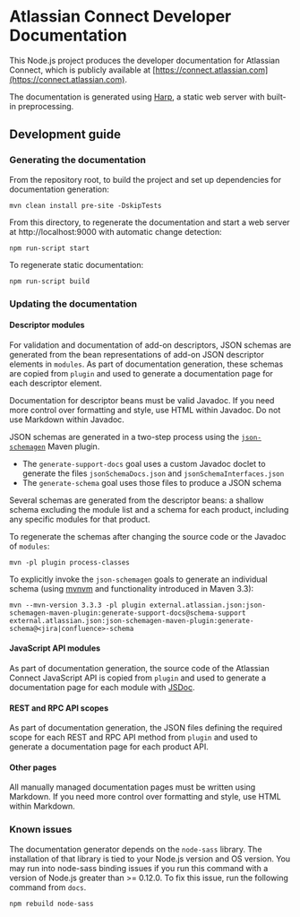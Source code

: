 # Atlassian Connect Developer Documentation

This Node.js project produces the developer documentation for Atlassian Connect, which is publicly available at
[https://connect.atlassian.com](https://connect.atlassian.com).

The documentation is generated using [Harp](http://harpjs.com), a static web server with built-in preprocessing.

## Development guide

### Generating the documentation

From the repository root, to build the project and set up dependencies for documentation generation:

    mvn clean install pre-site -DskipTests

From this directory, to regenerate the documentation and start a web server at http://localhost:9000 with automatic change detection:

    npm run-script start

To regenerate static documentation:

    npm run-script build

### Updating the documentation

#### Descriptor modules

For validation and documentation of add-on descriptors, JSON schemas are generated from the bean representations of
add-on JSON descriptor elements in `modules`. As part of documentation generation, these schemas are
copied from `plugin` and used to generate a documentation page for each descriptor element.

Documentation for descriptor beans must be valid Javadoc. If you need more control over formatting and style, use HTML
within Javadoc. Do not use Markdown within Javadoc.

JSON schemas are generated in a two-step process using the [`json-schemagen`](https://bitbucket.org/atlassian/json-schemagen)
Maven plugin.

* The `generate-support-docs` goal uses a custom Javadoc doclet to generate the files `jsonSchemaDocs.json` and `jsonSchemaInterfaces.json`
* The `generate-schema` goal uses those files to produce a JSON schema

Several schemas are generated from the descriptor beans: a shallow schema excluding the module list and a schema for
each product, including any specific modules for that product.

To regenerate the schemas after changing the source code or the Javadoc of `modules`:

	mvn -pl plugin process-classes

To explicitly invoke the `json-schemagen` goals to generate an individual schema (using [mvnvm](http://mvnvm.org) and
functionality introduced in Maven 3.3):

    mvn --mvn-version 3.3.3 -pl plugin external.atlassian.json:json-schemagen-maven-plugin:generate-support-docs@schema-support external.atlassian.json:json-schemagen-maven-plugin:generate-schema@<jira|confluence>-schema

#### JavaScript API modules

As part of documentation generation, the source code of the Atlassian Connect JavaScript API is copied from `plugin` and
used to generate a documentation page for each module with [JSDoc](http://usejsdoc.org).

#### REST and RPC API scopes

As part of documentation generation, the JSON files defining the required scope for each REST and RPC API method from
`plugin` and used to generate a documentation page for each product API.

#### Other pages

All manually managed documentation pages must be written using Markdown. If you need more control over formatting and
style, use HTML within Markdown.

### Known issues

The documentation generator depends on the `node-sass` library. The installation of that library is tied to your Node.js
version and OS version. You may run into node-sass binding issues if you run this command with a version of Node.js
greater than >= 0.12.0. To fix this issue, run the following command from `docs`.

    npm rebuild node-sass